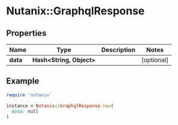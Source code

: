 # Nutanix::GraphqlResponse

## Properties

| Name | Type | Description | Notes |
| ---- | ---- | ----------- | ----- |
| **data** | **Hash&lt;String, Object&gt;** |  | [optional] |

## Example

```ruby
require 'nutanix'

instance = Nutanix::GraphqlResponse.new(
  data: null
)
```

